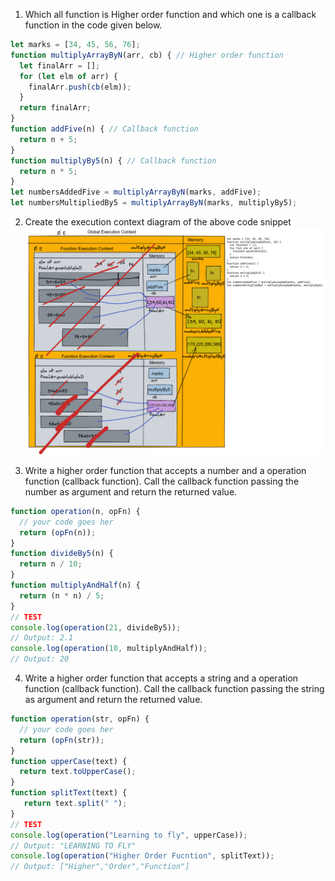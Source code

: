 
1. Which all function is Higher order function and which one is a callback function in the code given below.

```js
let marks = [34, 45, 56, 76];
function multiplyArrayByN(arr, cb) { // Higher order function
  let finalArr = [];
  for (let elm of arr) {
    finalArr.push(cb(elm));
  }
  return finalArr;
}
function addFive(n) { // Callback function
  return n + 5;
}
function multiplyBy5(n) { // Callback function
  return n * 5;
}
let numbersAddedFive = multiplyArrayByN(marks, addFive);
let numbersMultipliedBy5 = multiplyArrayByN(marks, multiplyBy5);
```

2. Create the execution context diagram of the above code snippet
![](./img/1.png)

3. Write a higher order function that accepts a number and a operation function (callback function). Call the callback function passing the number as argument and return the returned value.

```js
function operation(n, opFn) {
  // your code goes her
  return (opFn(n));
}
function divideBy5(n) {
  return n / 10;
}
function multiplyAndHalf(n) {
  return (n * n) / 5;
}
// TEST
console.log(operation(21, divideBy5));
// Output: 2.1
console.log(operation(10, multiplyAndHalf));
// Output: 20
```

4. Write a higher order function that accepts a string and a operation function (callback function). Call the callback function passing the string as argument and return the returned value.

```js
function operation(str, opFn) {
  // your code goes her
  return (opFn(str));
}
function upperCase(text) {
  return text.toUpperCase();
}
function splitText(text) {
   return text.split(" ");
}
// TEST
console.log(operation("Learning to fly", upperCase));
// Output: "LEARNING TO FLY"
console.log(operation("Higher Order Fucntion", splitText));
// Output: ["Higher","Order","Function"]
```
